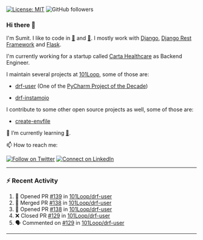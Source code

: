 [![License: MIT](https://img.shields.io/badge/License-MIT-yellow.svg)](https://opensource.org/licenses/MIT)
![GitHub followers](https://img.shields.io/github/followers/sumit4613?style=social)

### Hi there 👋

I'm Sumit. I like to code in [:snake:](https://python.org/) and [:rabbit:](https://golang.org). I mostly work with [Django](https://djangoproject.com), [Django Rest Framework](https://www.django-rest-framework.org/) and [Flask](https://flask.palletsprojects.com).

I'm currently working for a startup called [Carta Healthcare](https://www.carta.healthcare) as Backend Engineer.

I maintain several projects at [101Loop](https://github.com/101loop/), some of those are:

- [drf-user](https://github.com/101loop/drf-user) (One of the [PyCharm Project of the Decade](https://www.jetbrains.com/lp/pycharm-10-years/))

- [drf-instamojo ](https://github.com/101loop/drf-instamojo)

I contribute to some other open source projects as well, some of those are:

- [create-envfile](https://github.com/SpicyPizza/create-envfile)

🔭 I’m currently learning [:rabbit:](https://golang.org).

📫 How to reach me:

[![Follow on Twitter](https://img.shields.io/badge/--twitter?label=Twitter&logo=Twitter&style=social)](https://twitter.com/sumitsingh4613) [![Connect on LinkedIn](https://img.shields.io/badge/--linkedin?label=LinkedIn&logo=LinkedIn&style=social)](https://www.linkedin.com/in/sumit4613)


---

### :zap: Recent Activity

<!--START_SECTION:activity-->
1. 💪 Opened PR [#139](https://github.com/101Loop/drf-user/pull/139) in [101Loop/drf-user](https://github.com/101Loop/drf-user)
2. 🎉 Merged PR [#138](https://github.com/101Loop/drf-user/pull/138) in [101Loop/drf-user](https://github.com/101Loop/drf-user)
3. 💪 Opened PR [#138](https://github.com/101Loop/drf-user/pull/138) in [101Loop/drf-user](https://github.com/101Loop/drf-user)
4. ❌ Closed PR [#129](https://github.com/101Loop/drf-user/pull/129) in [101Loop/drf-user](https://github.com/101Loop/drf-user)
5. 🗣 Commented on [#129](https://github.com/101Loop/drf-user/issues/129) in [101Loop/drf-user](https://github.com/101Loop/drf-user)
<!--END_SECTION:activity-->

---
